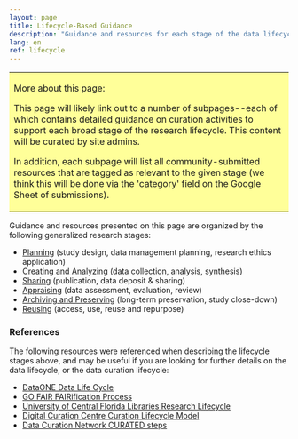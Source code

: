 ```yaml
---
layout: page
title: Lifecycle-Based Guidance
description: "Guidance and resources for each stage of the data lifecycle."
lang: en
ref: lifecycle
---
```

<table style="background-color: #ffff99;">
<tbody>
<tr>
<td>
<p><span>More about this page:</span></p>
<p>This page will likely link out to a number of subpages--each of which contains detailed guidance on curation activities to support each broad stage of the research lifecycle. This content will be curated by site admins. </p>
<p>In addition, each subpage will list all community-submitted resources that are tagged as relevant to the given stage (we think this will be done via the 'category' field on the Google Sheet of submissions).</p>
</td>
</tr>
</tbody>
</table>

Guidance and resources presented on this page are organized by the following generalized research stages:
* [Planning](planning) (study design, data management planning, research ethics application)
* [Creating and Analyzing](creating-and-analyzing) (data collection, analysis, synthesis)
* [Sharing](sharing) (publication, data deposit & sharing)
* [Appraising](appraising) (data assessment, evaluation, review)
* [Archiving and Preserving](archiving-and-preserving) (long-term preservation, study close-down)
* [Reusing](reusing) (access, use, reuse and repurpose)

<!---
## Planning
*(study design, data management planning, research ethics application)*

This is a researcher focused stage in which a project is conceived and designed. Curators, data managers, and research data management librarians may be asked to assist researchers in the data management planning aspects of a research project. The research team should consider how the data will be collected or generated, structured, described and documented, and how the data will be stored and managed throughout the project. It is also beneficial to plan where and how the data will be shared at the project's conclusion. If data or code from external sources will be used in the research project, their terms of use should be noted.

Tools such as the [DMP Assistant](https://assistant.portagenetwork.ca/) will be useful for thinking through data management in the various stages of the [research data lifecycle](https://old.dataone.org/data-life-cycle).  

*Tools and resources in the following categories may be helpful:* [active data management](https://portage-ceg.github.io/tools-and-resources/#active+data+management), [data management planning](https://portage-ceg.github.io/tools-and-resources/#data+management+planning), [data repositories](https://portage-ceg.github.io/tools-and-resources/#data+repositories), [documentation](https://portage-ceg.github.io/tools-and-resources/#documentation), [file formats](https://portage-ceg.github.io/tools-and-resources/#file+formats), [file naming](https://portage-ceg.github.io/tools-and-resources/#file+naming), [Indigenous knowledge](https://portage-ceg.github.io/tools-and-resources/#indigenous+knowledge), [sensitive data](https://portage-ceg.github.io/tools-and-resources/#sensitive+data), [metadata standards](https://portage-ceg.github.io/tools-and-resources/#metadata+standards), [ontologies](https://portage-ceg.github.io/tools-and-resources/#ontologies), [readme files](https://portage-ceg.github.io/tools-and-resources/#readme+files), [RDM](https://portage-ceg.github.io/tools-and-resources/#rdm), [research data licensing](https://portage-ceg.github.io/tools-and-resources/#research+data+licensing), [software licensing](https://portage-ceg.github.io/tools-and-resources/#software+licensing), [version control](https://portage-ceg.github.io/tools-and-resources/#version+control).

## Creating and Analyzing
*(data collection, analysis, synthesis)*

In this researcher-focused stage, observations are made and datasets are created. In some cases, previously collected data or code from external sources may be reused or repurposed. There should be a plan in place to maintain and assure data quality and data integrity throughout the research project. The steps and methods used to process and analyze raw data should be documented, and any changes to the raw data files should be noted.

Descriptive metadata and documentation are an important part of this stage, and curators, data librarians and research support staff may have a role to play in creating or enhancing documentation and description.

*Tools and resources in the following categories may be helpful:* [active data management](https://portage-ceg.github.io/tools-and-resources/#data+management+planning), [codebooks](https://portage-ceg.github.io/tools-and-resources/#codebooks), [data cleaning](https://portage-ceg.github.io/tools-and-resources/#data+cleaning), [data dictionaries](https://portage-ceg.github.io/tools-and-resources/#data+dictionaries), [data reuse](https://portage-ceg.github.io/tools-and-resources/#data+reuse), [data visualization](https://portage-ceg.github.io/tools-and-resources/#data+visualization), [data wrangling](https://portage-ceg.github.io/tools-and-resources/#data+wrangling), [documentation](https://portage-ceg.github.io/tools-and-resources/#documentation), [file formats](https://portage-ceg.github.io/tools-and-resources/#file+formats), [file naming](https://portage-ceg.github.io/tools-and-resources/#file+naming), [metadata](https://portage-ceg.github.io/tools-and-resources/#metadata), [metadata standards](https://portage-ceg.github.io/tools-and-resources/#metadata+standards), [qualitative data](https://portage-ceg.github.io/tools-and-resources/#qualitative+data), [quantitative data](https://portage-ceg.github.io/tools-and-resources/#quantitative+data), [readme files](https://portage-ceg.github.io/tools-and-resources/#readme+files), [security](https://portage-ceg.github.io/tools-and-resources/#security), [version control](https://portage-ceg.github.io/tools-and-resources/#version+control).

## Sharing
*(publication, data deposit & sharing)*

In this stage, data are prepared for sharing, publishing, and preservation. It is important to consider what data can be shared, and any legal or ethical obligations that may limit how the data can be shared.  The research team may need to select an appropriate disciplinary repository, a generalist repository, or make other arrangements to share their data.

Some repositories have a self-mediated deposit and publication process, while others may have dedicated curators to assist researchers. There may be specific recommendations or requirements for what file formats and metadata standards can be used, what accompanying documentation should be included, and what licenses can be applied. Various factors such as the repository policies for stewardship and data retention, mechanisms for user support, and the ability to assign unique identifiers should be considered.  Tools such as the [Repository Finder tool](https://repositoryfinder.datacite.org/) and [re3data](https://www.re3data.org/), and guidance such as [The TRUST Principles for Digital Repositories](https://doi.org/10.1038/s41597-020-0486-7) can aid the selection process.

*Tools and resources in the following categories may be helpful:* [codebooks](https://portage-ceg.github.io/tools-and-resources/#codebooks), [confidentiality](https://portage-ceg.github.io/tools-and-resources/#confidentiality), [data archiving](https://portage-ceg.github.io/tools-and-resources/#data+archiving), [data cleaning](https://portage-ceg.github.io/tools-and-resources/#data+cleaning), [data deposit](https://portage-ceg.github.io/tools-and-resources/#data+deposit), [data repositories](https://portage-ceg.github.io/tools-and-resources/#data+repositories), [data reuse](https://portage-ceg.github.io/tools-and-resources/#data+reuse), [data visualization](https://portage-ceg.github.io/tools-and-resources/#data+visualization), [data wrangling](https://portage-ceg.github.io/tools-and-resources/#data+wrangling), [de-identification](https://portage-ceg.github.io/tools-and-resources/#de-identification), [documentation](https://portage-ceg.github.io/tools-and-resources/#documentation), [FAIR](https://portage-ceg.github.io/tools-and-resources/#FAIR), [file formats](https://portage-ceg.github.io/tools-and-resources/#file+formats), [file naming](https://portage-ceg.github.io/tools-and-resources/#file+naming), [metadata](https://portage-ceg.github.io/tools-and-resources/#metadata), [metadata standards](https://portage-ceg.github.io/tools-and-resources/#metadata+standards), [readme files](https://portage-ceg.github.io/tools-and-resources/#readme+files), [policies](https://portage-ceg.github.io/tools-and-resources/#policies), [research data licensing](https://portage-ceg.github.io/tools-and-resources/#research+data+licensing), [scholarly impact](https://portage-ceg.github.io/tools-and-resources/#scholarly+impact), [security](https://portage-ceg.github.io/tools-and-resources/#security), [sensitive data](https://portage-ceg.github.io/tools-and-resources/#sensitive+data), [software licensing](https://portage-ceg.github.io/tools-and-resources/#research+data+licensing).

## Appraising
*(data assessment, evaluation, review)*

In this stage of the lifecycle, a data deposit is reviewed for completeness and compliance with a repository’s terms of use, and the overall FAIRness of the deposit may be assessed. A curator may work with the research team to enhance the usability and accessibility of the dataset. The Data Curation Network's [CURATED checklist](https://datacurationnetwork.org/resources/) is one framework that will guide a curator through the curation process. Steps include checking and understanding the data files and associated documentation, requesting missing information, augmenting metadata for findability, transforming files if necessary, evaluating the FAIRness of a deposit, and documenting all curation activities.

Some of the tasks a curator may perform:
- Check datasets for compliance with the repository terms of service
- Perform quality assurance through file audit and code review
- Assess files for disclosure risk or intellectual property concerns
- Review, enhance, or create documentation
- Help select an appropriate license for the data
- Make recommendations on file formats for accessibility in the short and long term
- Verify metadata quality and augment or restructure to facilitate discoverability and interoperability
- Request missing or ambiguous information or changes from data creators

*Tools and resources in the following categories may be helpful:* [assessment](https://portage-ceg.github.io/tools-and-resources/#assessment), [best practices](https://portage-ceg.github.io/tools-and-resources/#best+practices), [case studies](https://portage-ceg.github.io/tools-and-resources/#case+studies), [checklists & workflows](https://portage-ceg.github.io/tools-and-resources/#checklists+and+workflows), [codebooks](https://portage-ceg.github.io/tools-and-resources/#codebooks), [data appraisal](https://portage-ceg.github.io/tools-and-resources/#data+appraisal), [data cleaning](https://portage-ceg.github.io/tools-and-resources/#data+cleaning), [data dictionaries](https://portage-ceg.github.io/tools-and-resources/#data+dictionaries), [data wrangling](https://portage-ceg.github.io/tools-and-resources/#data+wrangling), [de-identification](https://portage-ceg.github.io/tools-and-resources/#de-identification), [documentation](https://portage-ceg.github.io/tools-and-resources/#documentation), [FAIR](https://portage-ceg.github.io/tools-and-resources/#FAIR), [file formats](https://portage-ceg.github.io/tools-and-resources/#file+formats), [file naming](https://portage-ceg.github.io/tools-and-resources/#file+naming), [Indigenous knowledge](https://portage-ceg.github.io/tools-and-resources/#indigenous+knowledge), [metadata](https://portage-ceg.github.io/tools-and-resources/#metadata), [metadata standards](https://portage-ceg.github.io/tools-and-resources/#metadata+standards), [ontologies](https://portage-ceg.github.io/tools-and-resources/#ontologies), [readme files](https://portage-ceg.github.io/tools-and-resources/#readme+files), [research data licensing](https://portage-ceg.github.io/tools-and-resources/#research+data+licensing), [sensitive data](https://portage-ceg.github.io/tools-and-resources/#sensitive+data), [software licensing](https://portage-ceg.github.io/tools-and-resources/#research+data+licensing).

## Archiving and Preserving
*(long-term preservation, study close-down)*

In this stage, a curator or preservationist may take steps to ensure short-term access to research data, and the long-term preservation and retention of the data. Preservation actions may include file validation, creating preservation metadata and documentation, assigning representation information, and ensuring acceptable data structures. Files may be migrated or transformed for storage or to help ensure they remain accessible over time. It is important to document all actions to ensure the integrity and authenticity of the data. Data should be stored in a secure manner, and the length of retention may depend on the repository policies, or external requirements, such as legal obligations.

*Tools and resources in the following categories may be helpful:* [data appraisal](https://portage-ceg.github.io/tools-and-resources/#data+appraisal), [data archiving](https://portage-ceg.github.io/tools-and-resources/#data+archiving), [data asset framework](https://portage-ceg.github.io/tools-and-resources/#data+asset+framwork), [data citation](https://portage-ceg.github.io/tools-and-resources/#data+citation), [data destruction](https://portage-ceg.github.io/tools-and-resources/#data+destruction), [documentation](https://portage-ceg.github.io/tools-and-resources/#documentation), [file formats](https://portage-ceg.github.io/tools-and-resources/#file+formats), [metadata](https://portage-ceg.github.io/tools-and-resources/#metadata), [preservation](https://portage-ceg.github.io/tools-and-resources/#preservation), [scholarly impact](https://portage-ceg.github.io/tools-and-resources/#scholarly+impact), [security](https://portage-ceg.github.io/tools-and-resources/#security).

## Reusing
*(access, use, reuse and repurpose)*

In this stage, data or code are re-purposed or re-used. Robust access controls and authentication procedures may be applicable.
Ideally data and code that have been published will have a persistent identifier or accession number, and a license or clearly stated terms of use. These research outputs may be integrated with other sources, or processed and analyzed in new ways. New data or derived products may be created and published. Data and software citation should be encouraged.

*Tools and resources in the following categories may be helpful:* [active data management](https://portage-ceg.github.io/tools-and-resources/#active+data+management), [data citation](https://portage-ceg.github.io/tools-and-resources/#data+citation), [data management planning](https://portage-ceg.github.io/tools-and-resources/#data+management+planning), [data reuse](https://portage-ceg.github.io/tools-and-resources/#data+reuse), [data wrangling](https://portage-ceg.github.io/tools-and-resources/#data+wrangling), [qualitative data](https://portage-ceg.github.io/tools-and-resources/#qualitative+data), [quantitative data](https://portage-ceg.github.io/tools-and-resources/#quantitative+data), [RDM](https://portage-ceg.github.io/tools-and-resources/#RDM), [research data licensing](https://portage-ceg.github.io/tools-and-resources/#research+data+licensing), [scholarly communications](https://portage-ceg.github.io/tools-and-resources/#scholarly+communications), [scholarly impact](https://portage-ceg.github.io/tools-and-resources/#scholarly+impact), [software licensing](https://portage-ceg.github.io/tools-and-resources/#research+data+licensing), [version control](https://portage-ceg.github.io/tools-and-resources/#version+control).

---> 

### References

The following resources were referenced when describing the lifecycle stages above, and may be useful if you are looking for further details on the data lifecycle, or the data curation lifecycle:

- [DataONE Data Life Cycle](https://old.dataone.org/data-life-cycle)
- [GO FAIR FAIRification Process](https://www.go-fair.org/fair-principles/fairification-process/)
- [University of Central Florida Libraries Research Lifecycle](https://library.ucf.edu/about/departments/scholarly-communication/overview-research-lifecycle/)
- [Digital Curation Centre Curation Lifecycle Model](https://www.dcc.ac.uk/guidance/curation-lifecycle-model)
- [Data Curation Network CURATED steps](https://datacurationnetwork.org/resources/)

<!--- this autogenerates lists of available categories with the category name as the h2

{% for category in site.categories %}
  <h2>{{ category[0] }}</h2>
  <ul>
    {% for post in category[1] %}
      <li><a href="{{ post.url }}">{{ post.title }}</a></li>
    {% endfor %}
  </ul>
{% endfor %}

--->
